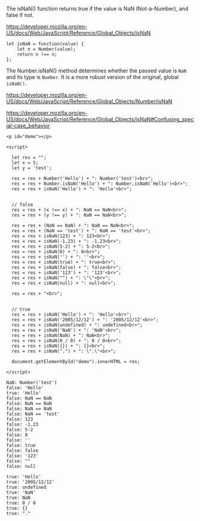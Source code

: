 The isNaN() function returns true if the value is NaN (Not-a-Number), and false if not.

https://developer.mozilla.org/en-US/docs/Web/JavaScript/Reference/Global_Objects/isNaN

```
let isNaN = function(value) {
    let n = Number(value);
    return n !== n;
};
```

The Number.isNaN() method determines whether the passed value is ```NaN``` and its type is ```Number```. It is a more robust version of the original, global ```isNaN()```.

https://developer.mozilla.org/en-US/docs/Web/JavaScript/Reference/Global_Objects/Number/isNaN

https://developer.mozilla.org/en-US/docs/Web/JavaScript/Reference/Global_Objects/isNaN#Confusing_special-case_behavior


```
<p id="demo"></p>

<script>

  let res = "";
  let x = 5;
  let y = 'test';
  
  res = res + Number('Hello') + ": Number('test')<br>";
  res = res + Number.isNaN('Hello') + ": Number.isNaN('Hello')<br>";
  res = res + isNaN('Hello') + ": 'Hello'<br>";
  
  
  // false
  res = res + (x !== x) + ": NaN == NaN<br>";
  res = res + (y !== y) + ": NaN == NaN<br>";
  
  res = res + (NaN == NaN) + ": NaN == NaN<br>";
  res = res + (NaN == 'test') + ": NaN == 'test'<br>";
  res = res + isNaN(123) + ": 123<br>";
  res = res + isNaN(-1.23) + ": -1.23<br>";
  res = res + isNaN(5-2) + ": 5-2<br>";
  res = res + isNaN(0) + ": 0<br>";
  res = res + isNaN('') + ": ''<br>";
  res = res + isNaN(true) + ": true<br>";  
  res = res + isNaN(false) + ": false<br>";  
  res = res + isNaN('123') + ": '123'<br>";  
  res = res + isNaN("") + ": \"\"<br>";
  res = res + isNaN(null) + ": null<br>";
  
  res = res + "<br>";
  
  
  // true 
  res = res + isNaN('Hello') + ": 'Hello'<br>";
  res = res + isNaN('2005/12/12') + ": '2005/12/12'<br>";
  res = res + isNaN(undefined) + ": undefined<br>";
  res = res + isNaN('NaN') + ": 'NaN'<br>";
  res = res + isNaN(NaN) + ": NaN<br>";
  res = res + isNaN(0 / 0) + ": 0 / 0<br>";  
  res = res + isNaN({}) + ": {}<br>";
  res = res + isNaN(".") + ": \".\"<br>";  

  document.getElementById("demo").innerHTML = res;

</script>
```

```
NaN: Number('test')
false: 'Hello'
true: 'Hello'
false: NaN == NaN
false: NaN == NaN
false: NaN == NaN
false: NaN == 'test'
false: 123
false: -1.23
false: 5-2
false: 0
false: ''
false: true
false: false
false: '123'
false: ""
false: null

true: 'Hello'
true: '2005/12/12'
true: undefined
true: 'NaN'
true: NaN
true: 0 / 0
true: {}
true: "."
```

